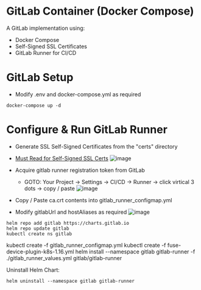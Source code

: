 # GitLab Container (Docker Compose)
A GitLab implementation using: 
* Docker Compose
* Self-Signed SSL Certificates
* GitLab Runner for CI/CD

# GitLab Setup
* Modify .env and docker-compose.yml as required
```console
docker-compose up -d
```

# Configure & Run GitLab Runner
  * Generate SSL Self-Signed Certificates from the "certs" directory
  * [Must Read for Self-Signed SSL Certs](https://docs.gitlab.com/runner/configuration/tls-self-signed.html)
    ![image](https://github.com/dcodev1702/gitlab_container/assets/32214072/d2369248-6ead-49d7-b784-f0d39a0667eb)

  * Acquire gitlab runner registration token from GitLab 
    * GOTO: Your Project -> Settings -> CI/CD -> Runner -> click virtical 3 dots -> copy / paste
    ![image](https://github.com/dcodev1702/gitlab_container/assets/32214072/ee161287-1e92-4572-8792-8677d213b6bc)

  * Copy / Paste ca.crt contents into gitlab_runner_configmap.yml
    
  * Modify gitlabUrl and hostAliases as required
  ![image](https://github.com/dcodev1702/gitlab_container/assets/32214072/d1dc3110-8a97-4a0e-8576-ec9ff5a9ed54)

  ```console
  helm repo add gitlab https://charts.gitlab.io
  helm repo update gitlab
  kubectl create ns gitlab
  ```

 kubectl create -f gitlab_runner_configmap.yml
 kubectl create -f fuse-device-plugin-k8s-1.16.yml
 helm install --namespace gitlab gitlab-runner -f ./gitlab_runner_values.yml gitlab/gitlab-runner

 Uninstall Helm Chart:
 ```console
 helm uninstall --namespace gitlab gitlab-runner
 ```
